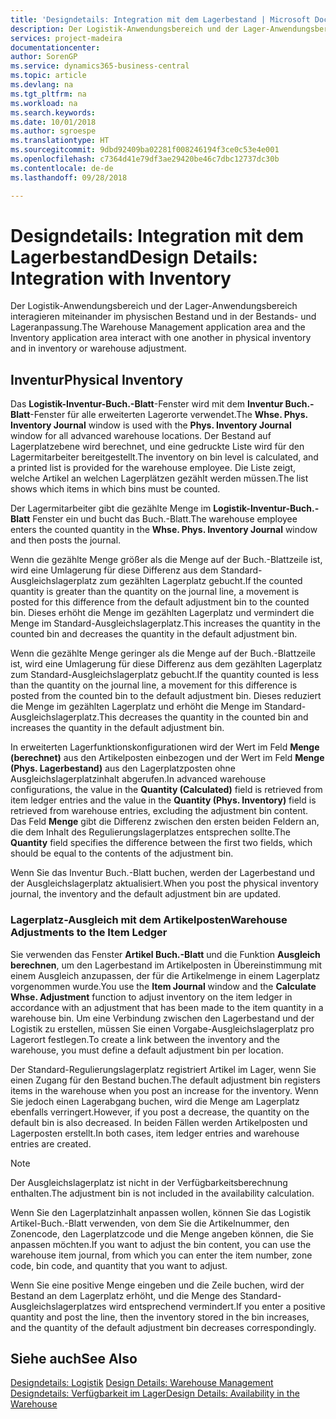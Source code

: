 ```yaml
---
title: 'Designdetails: Integration mit dem Lagerbestand | Microsoft Docs'
description: Der Logistik-Anwendungsbereich und der Lager-Anwendungsbereich interagieren miteinander im physischen Bestand und in der Bestands- und Lageranpassung.
services: project-madeira
documentationcenter: 
author: SorenGP
ms.service: dynamics365-business-central
ms.topic: article
ms.devlang: na
ms.tgt_pltfrm: na
ms.workload: na
ms.search.keywords: 
ms.date: 10/01/2018
ms.author: sgroespe
ms.translationtype: HT
ms.sourcegitcommit: 9dbd92409ba02281f008246194f3ce0c53e4e001
ms.openlocfilehash: c7364d41e79df3ae29420be46c7dbc12737dc30b
ms.contentlocale: de-de
ms.lasthandoff: 09/28/2018

---
```

# <a name="design-details-integration-with-inventory"></a><span data-ttu-id="cd880-103">Designdetails: Integration mit dem Lagerbestand</span><span class="sxs-lookup"><span data-stu-id="cd880-103">Design Details: Integration with Inventory</span></span>
<span data-ttu-id="cd880-104">Der Logistik-Anwendungsbereich und der Lager-Anwendungsbereich interagieren miteinander im physischen Bestand und in der Bestands- und Lageranpassung.</span><span class="sxs-lookup"><span data-stu-id="cd880-104">The Warehouse Management application area and the Inventory application area interact with one another in physical inventory and in inventory or warehouse adjustment.</span></span>  
  
## <a name="physical-inventory"></a><span data-ttu-id="cd880-105">Inventur</span><span class="sxs-lookup"><span data-stu-id="cd880-105">Physical Inventory</span></span>  
 <span data-ttu-id="cd880-106">Das **Logistik-Inventur-Buch.-Blatt**-Fenster wird mit dem **Inventur Buch.-Blatt**-Fenster für alle erweiterten Lagerorte verwendet.</span><span class="sxs-lookup"><span data-stu-id="cd880-106">The **Whse. Phys. Inventory Journal** window is used with the **Phys. Inventory Journal** window for all advanced warehouse locations.</span></span> <span data-ttu-id="cd880-107">Der Bestand auf Lagerplatzebene wird berechnet, und eine gedruckte Liste wird für den Lagermitarbeiter bereitgestellt.</span><span class="sxs-lookup"><span data-stu-id="cd880-107">The inventory on bin level is calculated, and a printed list is provided for the warehouse employee.</span></span> <span data-ttu-id="cd880-108">Die Liste zeigt, welche Artikel an welchen Lagerplätzen gezählt werden müssen.</span><span class="sxs-lookup"><span data-stu-id="cd880-108">The list shows which items in which bins must be counted.</span></span>  
  
 <span data-ttu-id="cd880-109">Der Lagermitarbeiter gibt die gezählte Menge im **Logistik-Inventur-Buch.-Blatt** Fenster ein und bucht das Buch.-Blatt.</span><span class="sxs-lookup"><span data-stu-id="cd880-109">The warehouse employee enters the counted quantity in the **Whse. Phys. Inventory Journal** window and then posts the journal.</span></span>  
  
 <span data-ttu-id="cd880-110">Wenn die gezählte Menge größer als die Menge auf der Buch.-Blattzeile ist, wird eine Umlagerung für diese Differenz aus dem Standard-Ausgleichslagerplatz zum gezählten Lagerplatz gebucht.</span><span class="sxs-lookup"><span data-stu-id="cd880-110">If the counted quantity is greater than the quantity on the journal line, a movement is posted for this difference from the default adjustment bin to the counted bin.</span></span> <span data-ttu-id="cd880-111">Dieses erhöht die Menge im gezählten Lagerplatz und vermindert die Menge im Standard-Ausgleichslagerplatz.</span><span class="sxs-lookup"><span data-stu-id="cd880-111">This increases the quantity in the counted bin and decreases the quantity in the default adjustment bin.</span></span>  
  
 <span data-ttu-id="cd880-112">Wenn die gezählte Menge geringer als die Menge auf der Buch.-Blattzeile ist, wird eine Umlagerung für diese Differenz aus dem gezählten Lagerplatz zum Standard-Ausgleichslagerplatz gebucht.</span><span class="sxs-lookup"><span data-stu-id="cd880-112">If the quantity counted is less than the quantity on the journal line, a movement for this difference is posted from the counted bin to the default adjustment bin.</span></span> <span data-ttu-id="cd880-113">Dieses reduziert die Menge im gezählten Lagerplatz und erhöht die Menge im Standard-Ausgleichslagerplatz.</span><span class="sxs-lookup"><span data-stu-id="cd880-113">This decreases the quantity in the counted bin and increases the quantity in the default adjustment bin.</span></span>  
  
 <span data-ttu-id="cd880-114">In erweiterten Lagerfunktionskonfigurationen wird der Wert im Feld **Menge (berechnet)** aus den Artikelposten einbezogen und der Wert im Feld **Menge (Phys. Lagerbestand)** aus den Lagerplatzposten ohne Ausgleichslagerplatzinhalt abgerufen.</span><span class="sxs-lookup"><span data-stu-id="cd880-114">In advanced warehouse configurations, the value in the **Quantity (Calculated)** field is retrieved from item ledger entries and the value in the **Quantity (Phys. Inventory)** field is retrieved from warehouse entries, excluding the adjustment bin content.</span></span> <span data-ttu-id="cd880-115">Das Feld **Menge** gibt die Differenz zwischen den ersten beiden Feldern an, die dem Inhalt des Regulierungslagerplatzes entsprechen sollte.</span><span class="sxs-lookup"><span data-stu-id="cd880-115">The **Quantity** field specifies the difference between the first two fields, which should be equal to the contents of the adjustment bin.</span></span>  
  
 <span data-ttu-id="cd880-116">Wenn Sie das Inventur Buch.-Blatt buchen, werden der Lagerbestand und der Ausgleichslagerplatz aktualisiert.</span><span class="sxs-lookup"><span data-stu-id="cd880-116">When you post the physical inventory journal, the inventory and the default adjustment bin are updated.</span></span>  
  
### <a name="warehouse-adjustments-to-the-item-ledger"></a><span data-ttu-id="cd880-117">Lagerplatz-Ausgleich mit dem Artikelposten</span><span class="sxs-lookup"><span data-stu-id="cd880-117">Warehouse Adjustments to the Item Ledger</span></span>  
 <span data-ttu-id="cd880-118">Sie verwenden das Fenster **Artikel Buch.-Blatt** und die Funktion **Ausgleich berechnen**, um den Lagerbestand im Artikelposten in Übereinstimmung mit einem Ausgleich anzupassen, der für die Artikelmenge in einem Lagerplatz vorgenommen wurde.</span><span class="sxs-lookup"><span data-stu-id="cd880-118">You use the **Item Journal** window and the **Calculate Whse. Adjustment** function to adjust inventory on the item ledger in accordance with an adjustment that has been made to the item quantity in a warehouse bin.</span></span> <span data-ttu-id="cd880-119">Um eine Verbindung zwischen den Lagerbestand und der Logistik zu erstellen, müssen Sie einen Vorgabe-Ausgleichslagerplatz pro Lagerort festlegen.</span><span class="sxs-lookup"><span data-stu-id="cd880-119">To create a link between the inventory and the warehouse, you must define a default adjustment bin per location.</span></span>  
  
 <span data-ttu-id="cd880-120">Der Standard-Regulierungslagerplatz registriert Artikel im Lager, wenn Sie einen Zugang für den Bestand buchen.</span><span class="sxs-lookup"><span data-stu-id="cd880-120">The default adjustment bin registers items in the warehouse when you post an increase for the inventory.</span></span> <span data-ttu-id="cd880-121">Wenn Sie jedoch einen Lagerabgang buchen, wird die Menge am Lagerplatz ebenfalls verringert.</span><span class="sxs-lookup"><span data-stu-id="cd880-121">However, if you post a decrease, the quantity on the default bin is also decreased.</span></span> <span data-ttu-id="cd880-122">In beiden Fällen werden Artikelposten und Lagerposten erstellt.</span><span class="sxs-lookup"><span data-stu-id="cd880-122">In both cases, item ledger entries and warehouse entries are created.</span></span>  
  
> [!NOTE]  
>  <span data-ttu-id="cd880-123">Der Ausgleichslagerplatz ist nicht in der Verfügbarkeitsberechnung enthalten.</span><span class="sxs-lookup"><span data-stu-id="cd880-123">The adjustment bin is not included in the availability calculation.</span></span>  
  
 <span data-ttu-id="cd880-124">Wenn Sie den Lagerplatzinhalt anpassen wollen, können Sie das Logistik Artikel-Buch.-Blatt verwenden, von dem Sie die Artikelnummer, den Zonencode, den Lagerplatzcode und die Menge angeben können, die Sie anpassen möchten.</span><span class="sxs-lookup"><span data-stu-id="cd880-124">If you want to adjust the bin content, you can use the warehouse item journal, from which you can enter the item number, zone code, bin code, and quantity that you want to adjust.</span></span>  
  
 <span data-ttu-id="cd880-125">Wenn Sie eine positive Menge eingeben und die Zeile buchen, wird der Bestand an dem Lagerplatz erhöht, und die Menge des Standard-Ausgleichslagerplatzes wird entsprechend vermindert.</span><span class="sxs-lookup"><span data-stu-id="cd880-125">If you enter a positive quantity and post the line, then the inventory stored in the bin increases, and the quantity of the default adjustment bin decreases correspondingly.</span></span>  
  
## <a name="see-also"></a><span data-ttu-id="cd880-126">Siehe auch</span><span class="sxs-lookup"><span data-stu-id="cd880-126">See Also</span></span>  
 <span data-ttu-id="cd880-127">[Designdetails: Logistik](design-details-warehouse-management.md) </span><span class="sxs-lookup"><span data-stu-id="cd880-127">[Design Details: Warehouse Management](design-details-warehouse-management.md) </span></span>  
 [<span data-ttu-id="cd880-128">Designdetails: Verfügbarkeit im Lager</span><span class="sxs-lookup"><span data-stu-id="cd880-128">Design Details: Availability in the Warehouse</span></span>](design-details-availability-in-the-warehouse.md)
